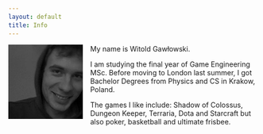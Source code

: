 ```yaml
---
layout: default
title: Info
---
```



<img style="float: left; margin-right: 15px;" src="/images/photo.jpg">

My name is Witold Gawłowski.

I am studying the final year of Game Engineering MSc. Before moving to London last summer, I got Bachelor Degrees from Physics and CS in Krakow, Poland.

The games I like include: Shadow of Colossus, Dungeon Keeper, Terraria, Dota and Starcraft but also poker, basketball and ultimate frisbee.
